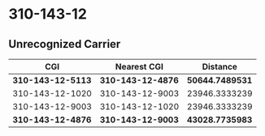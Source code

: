 # 310-143-12
## Unrecognized Carrier


| CGI | Nearest CGI | Distance |
|-----|-------------|----------|
| **310-143-12-5113** | **310-143-12-4876** | **50644.7489531** |
| 310-143-12-1020 | 310-143-12-9003 | 23946.3333239 |
| 310-143-12-9003 | 310-143-12-1020 | 23946.3333239 |
| **310-143-12-4876** | **310-143-12-9003** | **43028.7735983** |
